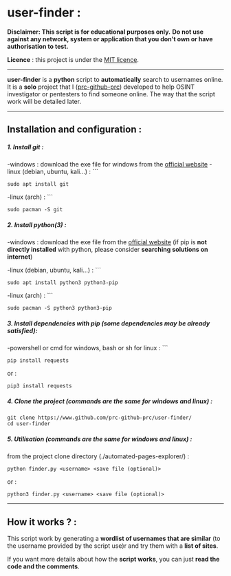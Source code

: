 # user-finder :

**Disclaimer: This script is for educational purposes only.**
**Do not use against any network, system or application that you don't own or have authorisation to test.**

**Licence** : this project is under the [MIT licence](https://mit-license.org/).
************************************

**user-finder** is a **python** script to **automatically** search to usernames online.
It is a **solo** project that I ([prc-github-prc](https://github.com/prc-github-prc)) developed to help OSINT investigator or pentesters to find someone online. The way that the script work will be detailed later.

**********
## Installation and configuration :

##### 1. Install git :
-windows : download the exe file for windows from the [official website](https://git-scm.com/download/win)
-linux (debian, ubuntu, kali...) : ```
```
sudo apt install git
```
-linux (arch) : ```
```
sudo pacman -S git
```

##### 2. Install python(3) :
-windows : download the exe file from the [official website](https://www.python.org/downloads/) (if pip is **not directly installed** with python, please consider **searching solutions on internet**)

-linux (debian, ubuntu, kali...) : ```
```
sudo apt install python3 python3-pip
```
-linux (arch) : ```
```
sudo pacman -S python3 python3-pip
```

##### 3. Install dependencies with pip (some dependencies may be already satisfied):

-powershell or cmd for windows, bash or sh for linux : ```
```
pip install requests
```
or :
```
pip3 install requests
```

##### 4. Clone the project (commands are the same for windows and linux) :
```
git clone https://www.github.com/prc-github-prc/user-finder/
cd user-finder
```

##### 5. Utilisation (commands are the same for windows and linux) : 
from the project clone directory (./automated-pages-explorer/) :
```
python finder.py <username> <save file (optional)>
```
or :
```
python3 finder.py <username> <save file (optional)>
```

***************
## How it works ? :

This script work by generating a **wordlist of usernames that are similar** (to the username provided by the script use)r and try them with a **list of sites**.

If you want more details about how the **script works**, you can just **read the code and the comments**.
